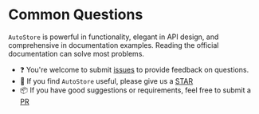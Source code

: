 # Common Questions

`AutoStore` is powerful in functionality, elegant in API design, and comprehensive in documentation examples. Reading the official documentation can solve most problems.

- ❓ You're welcome to submit [issues](https://github.com/zhangfisher/autostore/issues) to provide feedback on questions.
- 🌟 If you find `AutoStore` useful, please give us a [STAR](https://github.com/zhangfisher/autostore)
- 📦 If you have good suggestions or requirements, feel free to submit a [PR](https://github.com/zhangfisher/autostore/)
